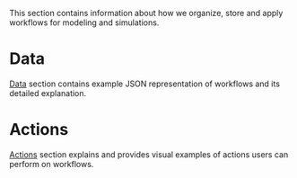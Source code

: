 This section contains information about how we organize, store and apply workflows for modeling and simulations.

# Data

[Data](data/data.md) section contains example JSON representation of workflows and its detailed explanation.

# Actions

[Actions](actions/overview.md) section explains and provides visual examples of actions users can perform on workflows.
